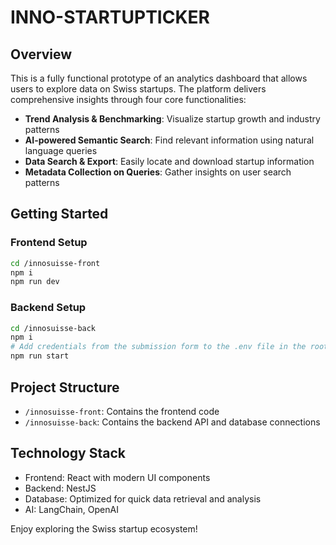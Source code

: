 # INNO-STARTUPTICKER

## Overview
This is a fully functional prototype of an analytics dashboard that allows users to explore data on Swiss startups. The platform delivers comprehensive insights through four core functionalities:

- **Trend Analysis & Benchmarking**: Visualize startup growth and industry patterns
- **AI-powered Semantic Search**: Find relevant information using natural language queries
- **Data Search & Export**: Easily locate and download startup information
- **Metadata Collection on Queries**: Gather insights on user search patterns

## Getting Started

### Frontend Setup
```bash
cd /innosuisse-front
npm i
npm run dev
```

### Backend Setup
```bash
cd /innosuisse-back
npm i
# Add credentials from the submission form to the .env file in the root directory
npm run start
```

## Project Structure
- `/innosuisse-front`: Contains the frontend code
- `/innosuisse-back`: Contains the backend API and database connections

## Technology Stack
- Frontend: React with modern UI components
- Backend: NestJS
- Database: Optimized for quick data retrieval and analysis
- AI: LangChain, OpenAI

Enjoy exploring the Swiss startup ecosystem!

